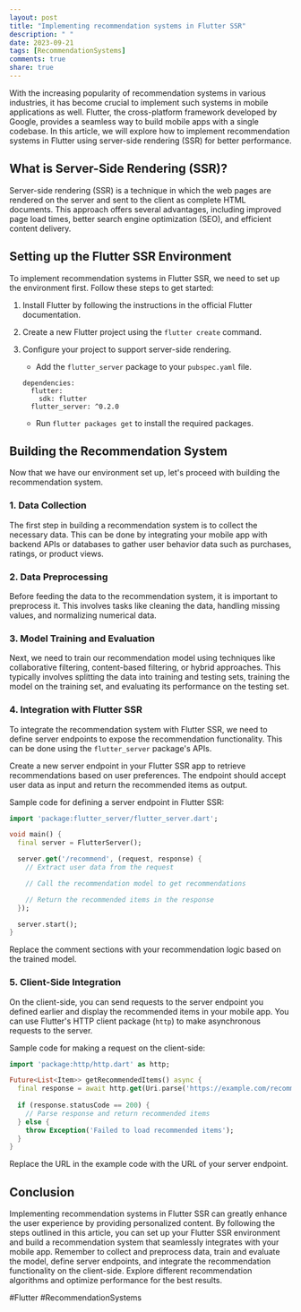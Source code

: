 ```yaml
---
layout: post
title: "Implementing recommendation systems in Flutter SSR"
description: " "
date: 2023-09-21
tags: [RecommendationSystems]
comments: true
share: true
---
```


With the increasing popularity of recommendation systems in various industries, it has become crucial to implement such systems in mobile applications as well. Flutter, the cross-platform framework developed by Google, provides a seamless way to build mobile apps with a single codebase. In this article, we will explore how to implement recommendation systems in Flutter using server-side rendering (SSR) for better performance. 

## What is Server-Side Rendering (SSR)?

Server-side rendering (SSR) is a technique in which the web pages are rendered on the server and sent to the client as complete HTML documents. This approach offers several advantages, including improved page load times, better search engine optimization (SEO), and efficient content delivery.

## Setting up the Flutter SSR Environment

To implement recommendation systems in Flutter SSR, we need to set up the environment first. Follow these steps to get started:

1. Install Flutter by following the instructions in the official Flutter documentation.

2. Create a new Flutter project using the `flutter create` command.

3. Configure your project to support server-side rendering. 

   - Add the `flutter_server` package to your `pubspec.yaml` file.

   ```
   dependencies:
     flutter:
       sdk: flutter
     flutter_server: ^0.2.0
   ```

   - Run `flutter packages get` to install the required packages.

## Building the Recommendation System

Now that we have our environment set up, let's proceed with building the recommendation system.

### 1. Data Collection

The first step in building a recommendation system is to collect the necessary data. This can be done by integrating your mobile app with backend APIs or databases to gather user behavior data such as purchases, ratings, or product views.

### 2. Data Preprocessing

Before feeding the data to the recommendation system, it is important to preprocess it. This involves tasks like cleaning the data, handling missing values, and normalizing numerical data.

### 3. Model Training and Evaluation

Next, we need to train our recommendation model using techniques like collaborative filtering, content-based filtering, or hybrid approaches. This typically involves splitting the data into training and testing sets, training the model on the training set, and evaluating its performance on the testing set.

### 4. Integration with Flutter SSR

To integrate the recommendation system with Flutter SSR, we need to define server endpoints to expose the recommendation functionality. This can be done using the `flutter_server` package's APIs.

Create a new server endpoint in your Flutter SSR app to retrieve recommendations based on user preferences. The endpoint should accept user data as input and return the recommended items as output.

Sample code for defining a server endpoint in Flutter SSR:

```dart
import 'package:flutter_server/flutter_server.dart';

void main() {
  final server = FlutterServer();

  server.get('/recommend', (request, response) {
    // Extract user data from the request

    // Call the recommendation model to get recommendations

    // Return the recommended items in the response
  });

  server.start();
}
```

Replace the comment sections with your recommendation logic based on the trained model.

### 5. Client-Side Integration

On the client-side, you can send requests to the server endpoint you defined earlier and display the recommended items in your mobile app. You can use Flutter's HTTP client package (`http`) to make asynchronous requests to the server.

Sample code for making a request on the client-side:

```dart
import 'package:http/http.dart' as http;

Future<List<Item>> getRecommendedItems() async {
  final response = await http.get(Uri.parse('https://example.com/recommend'));
  
  if (response.statusCode == 200) {
    // Parse response and return recommended items
  } else {
    throw Exception('Failed to load recommended items');
  }
}
```

Replace the URL in the example code with the URL of your server endpoint.

## Conclusion

Implementing recommendation systems in Flutter SSR can greatly enhance the user experience by providing personalized content. By following the steps outlined in this article, you can set up your Flutter SSR environment and build a recommendation system that seamlessly integrates with your mobile app. Remember to collect and preprocess data, train and evaluate the model, define server endpoints, and integrate the recommendation functionality on the client-side. Explore different recommendation algorithms and optimize performance for the best results. 

#Flutter #RecommendationSystems